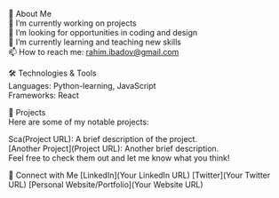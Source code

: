 🚀 About Me  
🌟 I’m currently working on projects  
💼 I’m looking for opportunities in coding and design   
🌱 I’m currently learning and teaching new skills  
📫 How to reach me: rahim.ibadov@gmail.com  
  
🛠️ Technologies & Tools  
Languages: Python-learning, JavaScript  
Frameworks: React  
  
📂 Projects  
Here are some of my notable projects:  
  
Sca(Project URL): A brief description of the project.  
[Another Project](Project URL): Another brief description.  
Feel free to check them out and let me know what you think!  
  
💌 Connect with Me
[LinkedIn](Your LinkedIn URL)
[Twitter](Your Twitter URL)
[Personal Website/Portfolio](Your Website URL)

